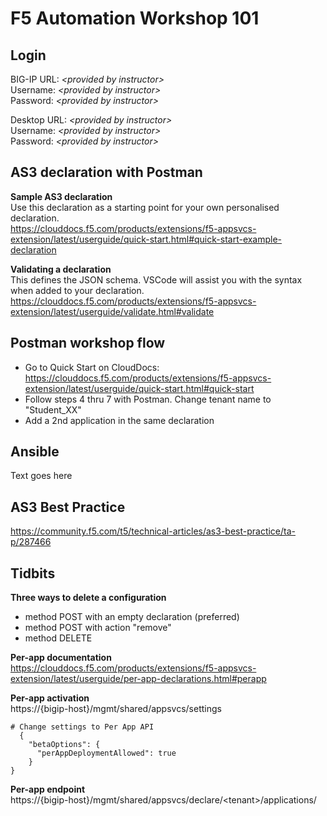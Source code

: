 # F5 Automation Workshop 101

## Login
BIG-IP URL: *\<provided by instructor\>*  
Username: *\<provided by instructor\>*  
Password: *\<provided by instructor\>*  

Desktop URL:  *\<provided by instructor\>*  
Username: *\<provided by instructor\>*  
Password: *\<provided by instructor\>*  

## AS3 declaration with Postman
**Sample AS3 declaration**  
Use this declaration as a starting point for your own personalised declaration.  
https://clouddocs.f5.com/products/extensions/f5-appsvcs-extension/latest/userguide/quick-start.html#quick-start-example-declaration

**Validating a declaration**  
This defines the JSON schema. VSCode will assist you with the syntax when added to your declaration.  
https://clouddocs.f5.com/products/extensions/f5-appsvcs-extension/latest/userguide/validate.html#validate

## Postman workshop flow  
- Go to Quick Start on CloudDocs: https://clouddocs.f5.com/products/extensions/f5-appsvcs-extension/latest/userguide/quick-start.html#quick-start  
- Follow steps 4 thru 7 with Postman. Change tenant name to "Student_XX"
- Add a 2nd application in the same declaration  

## Ansible
Text goes here  
  
## AS3 Best Practice
https://community.f5.com/t5/technical-articles/as3-best-practice/ta-p/287466

## Tidbits
**Three ways to delete a configuration**  
- method POST with an empty declaration (preferred)
- method POST  with action "remove"  
- method DELETE  

**Per-app documentation**  
https://clouddocs.f5.com/products/extensions/f5-appsvcs-extension/latest/userguide/per-app-declarations.html#perapp

**Per-app activation**  
https://{bigip-host}/mgmt/shared/appsvcs/settings  
```
# Change settings to Per App API  
  {  
    "betaOptions": {  
      "perAppDeploymentAllowed": true  
    }  
}  
```

**Per-app endpoint**  
https://{bigip-host}/mgmt/shared/appsvcs/declare/\<tenant\>/applications/
